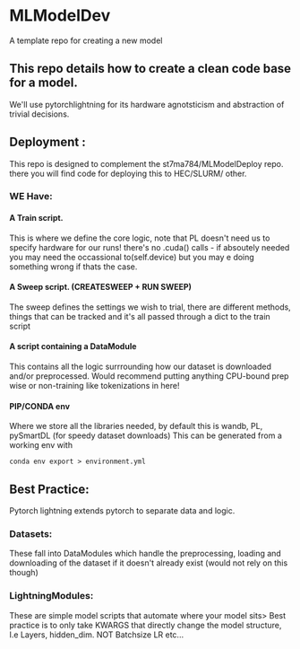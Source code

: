 # MLModelDev
A template repo for creating a new model 

## This repo details how to create a clean code base for a model. 
We'll use pytorchlightning for its hardware agnotsticism and abstraction of trivial decisions. 

## Deployment : 
This repo is designed to complement the  st7ma784/MLModelDeploy repo. there you will find code for deploying this to HEC/SLURM/ other.
### WE Have: 

#### A Train script. 
This is where we define the core logic, note that PL doesn't need us to specify hardware for our runs! there's no .cuda() calls - if absoutely needed you may need the occassional to(self.device) but you may e doing something wrong if thats the case. 

#### A Sweep script. (CREATESWEEP + RUN SWEEP) 
The sweep defines the settings we wish to trial, there are different methods, things that can be tracked and it's all passed through a dict to the train script

#### A script containing a DataModule
This contains all the logic surrrounding how our dataset is downloaded and/or preprocessed. Would recommend putting anything CPU-bound prep wise or non-training like tokenizations in here! 

#### PIP/CONDA env
Where we store all the libraries needed, by default this is wandb, PL, pySmartDL (for speedy dataset downloads) 
This can be generated from a working env with 
```
conda env export > environment.yml
```
## Best Practice:

Pytorch lightning extends pytorch to separate data and logic. 

### Datasets: 
These fall into DataModules which handle the preprocessing, loading and downloading of the dataset if it doesn't already exist (would not rely on this though) 

### LightningModules:

These are simple model scripts that automate where your model sits> Best practice is to only take KWARGS that directly change the model structure, I.e Layers, hidden_dim.  NOT Batchsize LR etc...  

